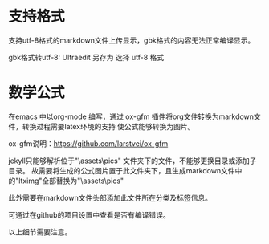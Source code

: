 ﻿# 支持格式   

支持utf-8格式的markdown文件上传显示，gbk格式的内容无法正常编译显示。    

gbk格式转utf-8: Ultraedit  另存为 选择 utf-8 格式   

# 数学公式  

在emacs 中以org-mode 编写，通过 ox-gfm 插件将org文件转换为markdown文件，转换过程需要latex环境的支持
使公式能够转换为图片。    

ox-gfm说明：https://github.com/larstvei/ox-gfm    

jekyll只能够解析位于"\assets\pics\" 文件夹下的文件，不能够更换目录或添加子目录。
故需要将生成的公式图片置于此文件夹下，且生成markdown文件中的"ltximg\"全部替换为"\assets\pics\"   

此外需要在markdown文件头部添加此文件所在分类及标签信息。

可通过在github的项目设置中查看是否有编译错误。

以上细节需要注意。   